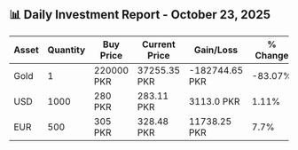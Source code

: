 ## 📊 Daily Investment Report - October 23, 2025

| Asset | Quantity | Buy Price | Current Price | Gain/Loss | % Change |
|-------|----------|-----------|----------------|------------|----------|
| Gold | 1 | 220000 PKR | 37255.35 PKR | -182744.65 PKR | -83.07% |
| USD | 1000 | 280 PKR | 283.11 PKR | 3113.0 PKR | 1.11% |
| EUR | 500 | 305 PKR | 328.48 PKR | 11738.25 PKR | 7.7% |
